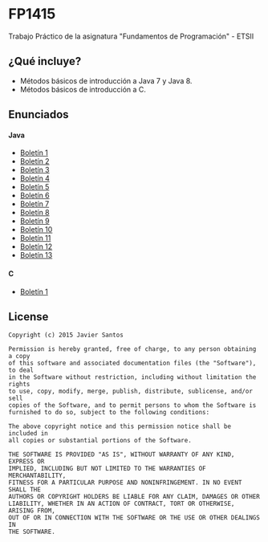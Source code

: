 # FP1415
Trabajo Práctico de la asignatura "Fundamentos de Programación" - ETSII

## ¿Qué incluye?
* Métodos básicos de introducción a Java 7 y Java 8.
* Métodos básicos de introducción a C.

## Enunciados
#### Java
* [Boletín 1](https://github.com/javiersantos/FP1415/blob/master/Boletines/FP%20-%20T01%20-%20Trabajo%20Práctico%202014-15.pdf)
* [Boletín 2](https://github.com/javiersantos/FP1415/blob/master/Boletines/FP%20-%20T02%20-%20Trabajo%20Práctico%202014-15.pdf)
* [Boletín 3](https://github.com/javiersantos/FP1415/blob/master/Boletines/FP%20-%20T03%20-%20Trabajo%20Práctico%202014-15.pdf)
* [Boletín 4](https://github.com/javiersantos/FP1415/blob/master/Boletines/FP%20-%20T04%20-%20Trabajo%20Práctico%202014-15.pdf)
* [Boletín 5](https://github.com/javiersantos/FP1415/blob/master/Boletines/FP%20-%20T05%20-%20Trabajo%20Práctico%202014-15.pdf)
* [Boletín 6](https://github.com/javiersantos/FP1415/blob/master/Boletines/FP%20-%20T06%20-%20Trabajo%20Práctico%202014-15.pdf)
* [Boletín 7](https://github.com/javiersantos/FP1415/blob/master/Boletines/FP%20-%20T07%20-%20Trabajo%20Práctico%202014-15.pdf)
* [Boletín 8](https://github.com/javiersantos/FP1415/blob/master/Boletines/FP%20-%20T08%20-%20Trabajo%20Práctico%202014-15.pdf)
* [Boletín 9](https://github.com/javiersantos/FP1415/blob/master/Boletines/FP%20-%20T09%20-%20Trabajo%20Práctico%202014-15.pdf)
* [Boletín 10](https://github.com/javiersantos/FP1415/blob/master/Boletines/FP%20-%20T10%20-%20Trabajo%20Práctico%202014-15.pdf)
* [Boletín 11](https://github.com/javiersantos/FP1415/blob/master/Boletines/FP%20-%20T11%20-%20Trabajo%20Práctico%202014-15.pdf)
* [Boletín 12](https://github.com/javiersantos/FP1415/blob/master/Boletines/FP%20-%20T12%20-%20Trabajo%20Práctico%202014-15.pdf)
* [Boletín 13](https://github.com/javiersantos/FP1415/blob/master/Boletines/FP%20-%20T13%20-%20Trabajo%20Práctico%202014-15.pdf)

#### C
* [Boletín 1](https://github.com/javiersantos/FP1415/blob/master/Boletines/FP%20-%20T14%20-%20Trabajo%20Práctico%202014-15.pdf)

## License
    Copyright (c) 2015 Javier Santos

    Permission is hereby granted, free of charge, to any person obtaining a copy
    of this software and associated documentation files (the "Software"), to deal
    in the Software without restriction, including without limitation the rights
    to use, copy, modify, merge, publish, distribute, sublicense, and/or sell
    copies of the Software, and to permit persons to whom the Software is
    furnished to do so, subject to the following conditions:

    The above copyright notice and this permission notice shall be included in
    all copies or substantial portions of the Software.

    THE SOFTWARE IS PROVIDED "AS IS", WITHOUT WARRANTY OF ANY KIND, EXPRESS OR
    IMPLIED, INCLUDING BUT NOT LIMITED TO THE WARRANTIES OF MERCHANTABILITY,
    FITNESS FOR A PARTICULAR PURPOSE AND NONINFRINGEMENT. IN NO EVENT SHALL THE
    AUTHORS OR COPYRIGHT HOLDERS BE LIABLE FOR ANY CLAIM, DAMAGES OR OTHER
    LIABILITY, WHETHER IN AN ACTION OF CONTRACT, TORT OR OTHERWISE, ARISING FROM,
    OUT OF OR IN CONNECTION WITH THE SOFTWARE OR THE USE OR OTHER DEALINGS IN
    THE SOFTWARE.
